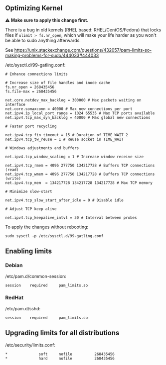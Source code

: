 ## Optimizing Kernel

:warning: **Make sure to apply this change first.**

There is a bug in old kernels (RHEL based: RHEL/CentOS/Fedora) that locks files if `ulimit > fs.nr_open`, which will make your life harder as you won't be able to sudo anything afterwards.

See https://unix.stackexchange.com/questions/432057/pam-limits-so-making-problems-for-sudo/444033#444033

/etc/sysctl.d/99-gatling.conf:
```
# Enhance connections limits

# Increase size of file handles and inode cache
fs.nr_open = 268435456
fs.file-max = 268435456

net.core.netdev_max_backlog = 300000 # Max packets waiting on interface
net.core.somaxconn = 40000 # Max new connections per port
net.ipv4.ip_local_port_range = 1024 65535 # Max TCP ports available
net.ipv4.tcp_max_syn_backlog = 40000 # Max global new connections

# Faster port recycling

net.ipv4.tcp_fin_timeout = 15 # Duration of TIME_WAIT_2
net.ipv4.tcp_tw_reuse = 1 # Reuse socket in TIME_WAIT

# Windows adjustments and buffers

net.ipv4.tcp_window_scaling = 1 # Increase window receive size

net.ipv4.tcp_rmem = 4096 277750 134217728 # Buffers TCP connections (read)
net.ipv4.tcp_wmem = 4096 277750 134217728 # Buffers TCP connections (write)
net.ipv4.tcp_mem  = 134217728 134217728 134217728 # Max TCP memory

# Minimize slow-start

net.ipv4.tcp_slow_start_after_idle = 0 # Disable idle

# Adjust TCP keep alive

net.ipv4.tcp_keepalive_intvl = 30 # Interval between probes
```

To apply the changes without rebooting:

```
sudo sysctl -p /etc/sysctl.d/99-gatling.conf
```

## Enabling limits

### Debian

/etc/pam.d/common-session:

```
session    required     pam_limits.so
```

### RedHat

/etc/pam.d/sshd:

```
session    required     pam_limits.so
```

## Upgrading limits for all distributions

/etc/security/limits.conf:

```
*              soft     nofile          268435456
*              hard     nofile          268435456
```
